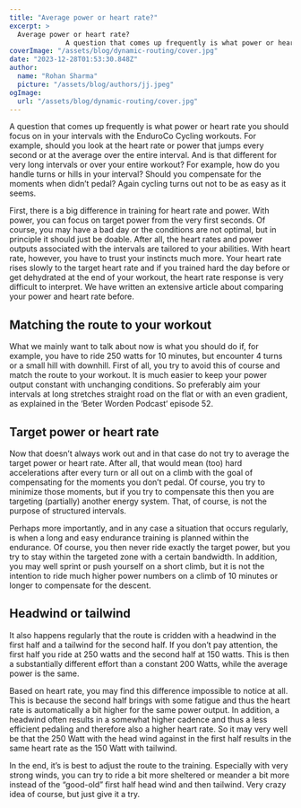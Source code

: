 ```yaml
---
title: "Average power or heart rate?"
excerpt: >
  Average power or heart rate?
              A question that comes up frequently is what power or heart rate you should focus on in your intervals with the EnduroCo Cycling workouts. For example, should y
coverImage: "/assets/blog/dynamic-routing/cover.jpg"
date: "2023-12-28T01:53:30.848Z"
author:
  name: "Rohan Sharma"
  picture: "/assets/blog/authors/jj.jpeg"
ogImage:
  url: "/assets/blog/dynamic-routing/cover.jpg"
---
```


A question that comes up frequently is what power or heart rate you should focus on in your intervals with the EnduroCo Cycling workouts. For example, should you look at the heart rate or power that jumps every second or at the average over the entire interval. And is that different for very long intervals or over your entire workout? For example, how do you handle turns or hills in your interval? Should you compensate for the moments when didn’t pedal? Again cycling turns out not to be as easy as it seems.


First, there is a big difference in training for heart rate and power. With power, you can focus on target power from the very first seconds. Of course, you may have a bad day or the conditions are not optimal, but in principle it should just be doable. After all, the heart rates and power outputs associated with the intervals are tailored to your abilities. With heart rate, however, you have to trust your instincts much more. Your heart rate rises slowly to the target heart rate and if you trained hard the day before or get dehydrated at the end of your workout, the heart rate response is very difficult to interpret. We have written an extensive article about comparing your power and heart rate before.


## Matching the route to your workout

What we mainly want to talk about now is what you should do if, for example, you have to ride 250 watts for 10 minutes, but encounter 4 turns or a small hill with downhill. First of all, you try to avoid this of course and match the route to your workout. It is much easier to keep your power output constant with unchanging conditions. So preferably aim your intervals at long stretches straight road on the flat or with an even gradient, as explained in the ‘Beter Worden Podcast‘ episode 52.


## Target power or heart rate

Now that doesn’t always work out and in that case do not try to average the target power or heart rate. After all, that would mean (too) hard accelerations after every turn or all out on a climb with the goal of compensating for the moments you don’t pedal. Of course, you try to minimize those moments, but if you try to compensate this then you are targeting (partially) another energy system. That, of course, is not the purpose of structured intervals.


Perhaps more importantly, and in any case a situation that occurs regularly, is when a long and easy endurance training is planned within the endurance. Of course, you then never ride exactly the target power, but you try to stay within the targeted zone with a certain bandwidth. In addition, you may well sprint or push yourself on a short climb, but it is not the intention to ride much higher power numbers on a climb of 10 minutes or longer to compensate for the descent.


## Headwind or tailwind

It also happens regularly that the route is cridden with a headwind in the first half and a tailwind for the second half. If you don’t pay attention, the first half you ride at 250 watts and the second half at 150 watts. This is then a substantially different effort than a constant 200 Watts, while the average power is the same.


Based on heart rate, you may find this difference impossible to notice at all. This is because the second half brings with some fatigue and thus the heart rate is automatically a bit higher for the same power output. In addition, a headwind often results in a somewhat higher cadence and thus a less efficient pedaling and therefore also a higher heart rate. So it may very well be that the 250 Watt with the head wind against in the first half results in the same heart rate as the 150 Watt with tailwind.


In the end, it’s is best to adjust the route to the training. Especially with very strong winds, you can try to ride a bit more sheltered or meander a bit more instead of the “good-old” first half head wind and then tailwind. Very crazy idea of course, but just give it a try.
